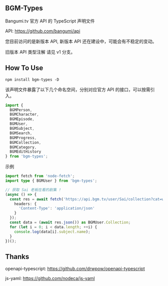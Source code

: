 ## BGM-Types

Bangumi.tv 官方 API 的 TypeScript 声明文件

API: https://github.com/bangumi/api

您目前访问的是新版本 API, 新版本 API 还在建设中，可能会有不稳定的变动。

旧版本 API 类型注解 请见 v1 分支。

## How To Use

```shell
npm install bgm-types -D
```

该声明文件暴露了以下几个命名空间，分别对应官方 API 的接口，可以按需引入。

```javascript
import {
  BGMPerson,
  BGMCharacter,
  BGMEpisode,
  BGMUser,
  BGMSubject,
  BGMSearch,
  BGMProgress,
  BGMCollection,
  BGMCategory,
  BGMEditHistory
} from 'bgm-types';
```

示例

```typescript
import fetch from 'node-fetch';
import type { BGMUser } from 'bgm-types';

// 获取 Sai 老板在看的剧集 !
(async () => {
  const res = await fetch('https://api.bgm.tv/user/Sai/collection?cat=watching', {
    headers: {
      'Content-Type': 'application/json'
    }
  });
  const data = (await res.json()) as BGMUser.Collection;
  for (let i = 0; i < data.length; ++i) {
    console.log(data[i].subject.name);
  }
})();
```

## Thanks

openapi-typescript: https://github.com/drwpow/openapi-typescript

js-yaml: https://github.com/nodeca/js-yaml